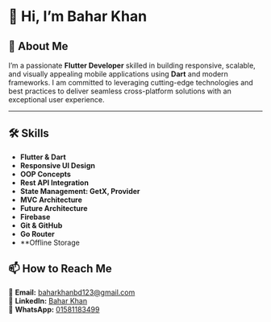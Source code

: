 # 👋 Hi, I’m Bahar Khan

## 🚀 About Me
I’m a passionate **Flutter Developer** skilled in building responsive, scalable, and visually appealing mobile applications using **Dart** and modern frameworks. I am committed to leveraging cutting-edge technologies and best practices to deliver seamless cross-platform solutions with an exceptional user experience.

---

## 🛠️ Skills
- **Flutter & Dart**
- **Responsive UI Design**
- **OOP Concepts**
- **Rest API Integration**
- **State Management: GetX, Provider**
- **MVC Architecture**
- **Future Architecture**
- **Firebase**
- **Git & GitHub**
- **Go Router**
- **Offline Storage
  
## 📫 How to Reach Me
📧 **Email:** [baharkhanbd123@gmail.com](mailto:baharkhanbd123@gmail.com)  
💼 **LinkedIn:** [Bahar Khan](https://www.linkedin.com/in/baharkhan/)  
📱 **WhatsApp:** [01581183499](https://wa.me/8801581183499)  


